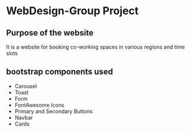 # WebDesign-Group Project

## Purpose of the website

It is a website for booking co-working spaces in various regions and time slots

## bootstrap components used
- Carousel
- Toast
- Form
- FontAwesome Icons
- Primary and Secondary Buttons
- Navbar
- Cards
